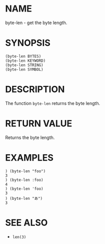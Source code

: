 # NAME
byte-len - get the byte length.

# SYNOPSIS

    (byte-len BYTES)
    (byte-len KEYWORD)
    (byte-len STRING)
    (byte-len SYMBOL)

# DESCRIPTION
The function `byte-len` returns the byte length.

# RETURN VALUE
Returns the byte length.

# EXAMPLES

    ) (byte-len "foo")
    3
    ) (byte-len :foo)
    4
    ) (byte-len 'foo)
    3
    ) (byte-len "あ")
    3

# SEE ALSO
- `len(3)`
